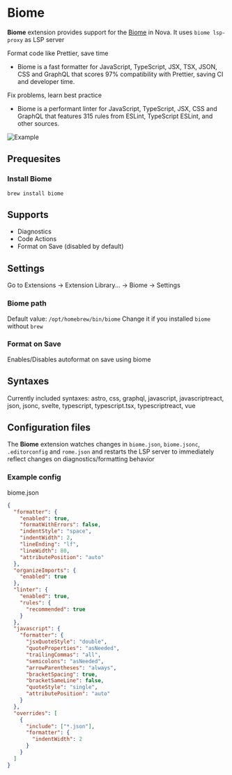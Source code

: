 # Biome

**Biome** extension provides support for the [Biome](https://biomejs.dev) in Nova.
It uses `biome lsp-proxy` as LSP server

Format code like Prettier, save time
 - Biome is a fast formatter for JavaScript, TypeScript, JSX, TSX, JSON, CSS and GraphQL that scores 97% compatibility with Prettier, saving CI and developer time.

Fix problems, learn best practice
 - Biome is a performant linter for JavaScript, TypeScript, JSX, CSS and GraphQL that features 315 rules from ESLint, TypeScript ESLint, and other sources.

![Example](https://raw.githubusercontent.com/besya/nova-biome/refs/heads/main/examples/example.gif)

## Prequesites

### Install Biome

```
brew install biome
```

## Supports

- Diagnostics
- Code Actions
- Format on Save (disabled by default)

## Settings
Go to Extensions -> Extension Library... -> Biome -> Settings

### Biome path
Default value: `/opt/homebrew/bin/biome`
Change it if you installed `biome` without `brew`

### Format on Save
Enables/Disables autoformat on save using biome

## Syntaxes
Currently included syntaxes: astro, css, graphql, javascript, javascriptreact, json, jsonc, svelte, typescript, typescript.tsx, typescriptreact, vue

## Configuration files
The **Biome** extension watches changes in `biome.json`, `biome.jsonc`, `.editorconfig` and `rome.json` and restarts the LSP server to immediately reflect changes on diagnostics/formatting behavior

### Example config
biome.json
```json
{
  "formatter": {
    "enabled": true,
    "formatWithErrors": false,
    "indentStyle": "space",
    "indentWidth": 2,
    "lineEnding": "lf",
    "lineWidth": 80,
    "attributePosition": "auto"
  },
  "organizeImports": {
    "enabled": true
  },
  "linter": {
    "enabled": true,
    "rules": {
      "recommended": true
    }
  },
  "javascript": {
    "formatter": {
      "jsxQuoteStyle": "double",
      "quoteProperties": "asNeeded",
      "trailingCommas": "all",
      "semicolons": "asNeeded",
      "arrowParentheses": "always",
      "bracketSpacing": true,
      "bracketSameLine": false,
      "quoteStyle": "single",
      "attributePosition": "auto"
    }
  },
  "overrides": [
    {
      "include": ["*.json"],
      "formatter": {
        "indentWidth": 2
      }
    }
  ]
}
```
